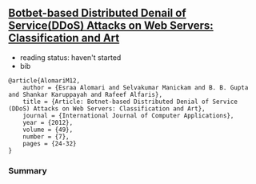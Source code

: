 [Botbet-based Distributed Denail of Service(DDoS) Attacks on Web Servers: Classification and Art](http://research.ijcaonline.org/volume49/number7/pxc3880724.pdf)
---

- reading status: haven't started
- bib
```
@article{AlomariM12,
	author = {Esraa Alomari and Selvakumar Manickam and B. B. Gupta and Shankar Karuppayah and Rafeef Alfaris},
	title = {Article: Botnet-based Distributed Denial of Service (DDoS) Attacks on Web Servers: Classification and Art},
	journal = {International Journal of Computer Applications},
	year = {2012},
	volume = {49},
	number = {7},
	pages = {24-32}
}
```

### Summary